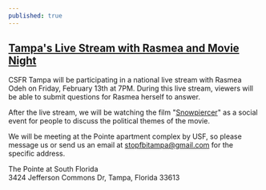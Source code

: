 ```yaml
---
published: true
---
```


## [Tampa's Live Stream with Rasmea and Movie Night](https://www.facebook.com/events/848291211904200/)

CSFR Tampa will be participating in a national live stream with Rasmea Odeh on Friday, February 13th at 7PM. During this live stream, viewers will be able to submit questions for Rasmea herself to answer.

After the live stream, we will be watching the film "[Snowpiercer](https://www.facebook.com/SnowpiercerOfficial)" as a social event for people to discuss the political themes of the movie. 

We will be meeting at the Pointe apartment complex by USF, so please message us or send us an email at [stopfbitampa@gmail.com](mailto:stopfbitampa@gmail.com) for the specific address.

The Pointe at South Florida
<br>3424 Jefferson Commons Dr, Tampa, Florida 33613